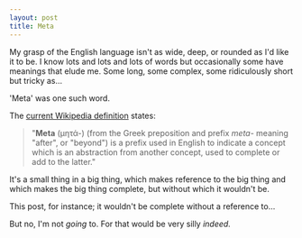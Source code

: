 ```yaml
---
layout: post
title: Meta
---
```


My grasp of the English language isn't as wide, deep, or rounded as I'd like it to be.  I know lots and lots and lots of words but occasionally some have meanings that elude me.  Some long, some complex, some ridiculously short but tricky as…

'Meta' was one such word.

The [current Wikipedia definition](https://en.m.wikipedia.org/wiki/Meta) states:

> "**Meta** (μητά-) (from the Greek preposition and prefix *meta-* meaning "after", or "beyond") is a prefix used in English to indicate a concept which is an abstraction from another concept, used to complete or add to the latter."

It's a small thing in a big thing, which makes reference to the big thing and which makes the big thing complete, but without which it wouldn't be.

This post, for instance; it wouldn't be complete without a reference to…

But no, I'm not *going* to.  For that would be very silly *indeed.*
